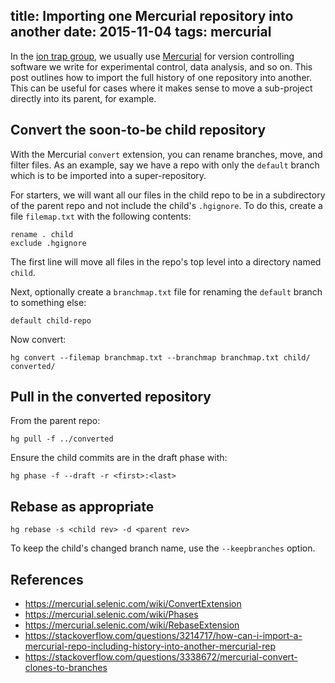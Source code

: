 title: Importing one Mercurial repository into another
date: 2015-11-04
tags: mercurial
---

In the
[ion trap group](http://phys.au.dk/forskning/forskningsomraader/amo/the-ion-trap-group/),
we usually use [Mercurial][] for version controlling software we write
for experimental control, data analysis, and so on. This post outlines
how to import the full history of one repository into another. This
can be useful for cases where it makes sense to move a sub-project
directly into its parent, for example.

[Mercurial]: https://www.mercurial-scm.org/

## Convert the soon-to-be child repository

With the Mercurial `convert` extension, you can rename branches, move,
and filter files. As an example, say we have a repo with only the
`default` branch which is to be imported into a super-repository.

For starters, we will want all our files in the child repo to be in a
subdirectory of the parent repo and not include the child's
`.hgignore`. To do this, create a file `filemap.txt` with the
following contents:

```
rename . child
exclude .hgignore
```

The first line will move all files in the repo's top level into a
directory named `child`.

Next, optionally create a `branchmap.txt` file for renaming the
`default` branch to something else:

```
default child-repo
```

Now convert:

```
hg convert --filemap branchmap.txt --branchmap branchmap.txt child/ converted/
```

## Pull in the converted repository

From the parent repo:

```
hg pull -f ../converted
```

Ensure the child commits are in the draft phase with:

```
hg phase -f --draft -r <first>:<last>
```

## Rebase as appropriate

```
hg rebase -s <child rev> -d <parent rev>
```

To keep the child's changed branch name, use the `--keepbranches`
option.

## References

* https://mercurial.selenic.com/wiki/ConvertExtension
* https://mercurial.selenic.com/wiki/Phases
* https://mercurial.selenic.com/wiki/RebaseExtension
* https://stackoverflow.com/questions/3214717/how-can-i-import-a-mercurial-repo-including-history-into-another-mercurial-rep
* https://stackoverflow.com/questions/3338672/mercurial-convert-clones-to-branches
